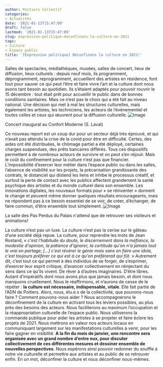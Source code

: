 ```yaml
---
author: Poitiers Collectif
categories:
- Actualités
date: '2021-01-13T15:47:09'
draft: false
lastmod: '2021-01-13T15:47:09'
slug: expression-politique-deconfinons-la-culture-en-2021
tags:
- Culture
- Espace public
title: '[Expression politique] Déconfinons la culture en 2021!'
---
```


Salles de spectacles, médiathèques, musées, salles de concert, lieux de diffusion, lieux culturels : depuis neuf mois, ils programment, déprogramment, reprogramment, accueillent des artistes en résidence, font tout pour sauver ce qui peut l’être et faire vivre l’art et la culture dont nous avons tant besoin au quotidien. Ils s’étaient adaptés pour pouvoir rouvrir le 15 décembre : tout était prêt pour accueillir le public dans de bonnes conditions sanitaires. Mais ce n’est pas le choix qui a été fait au niveau national. Une décision qui met à mal les structures culturelles, mais également les artistes, les techniciens, les acteurs de l’événementiel et toutes celles et ceux qui œuvrent pour la diffusion culturelle. ![Image](/images/2025/expression-politique-deconfinons-la-culture-en-2021/i40560_Concert_lors_de_l_inauguration_en_2017-300x300.jpg) 

Concert inaugural au Confort Moderne (S. Laval)

Ce nouveau report est un coup dur pour un secteur déjà très éprouvé, et qui n’avait pas attendu la crise de la covid pour être en difficulté. Certes, des aides ont été distribuées, le chômage partiel a été déployé, certaines charges suspendues, des prêts bancaires différés. Tous ces dispositifs permettent à de nombreux acteurs de survivre et on peut s’en réjouir. Mais le coût du confinement pour la culture n’est pas que financier. L’impossibilité d’exercer leur métier dans l’espace public ou dans les salles, l’absence de visibilité sur les projets, la précarisation grandissante des contrats, le distanciel qui distend les liens et inhibe le processus créatif, et surtout la perte de contact avec les publics affectent grandement la santé psychique des artistes et du monde culturel dans son ensemble. Les innovations digitales, les nouveaux formats pour « se réinventer » donnent le change et peuvent même donner quelques résultats encourageants, mais ne répondent pas à ce besoin essentiel de se voir, de créer, d’échanger, de faire commun, d’être ensemble tout simplement. ![Image](/images/2025/expression-politique-deconfinons-la-culture-en-2021/i44459_La_Ville_de_Poitiers_est_proprietaire_du_Palais_des_ducs_d_Aquitaine-300x201.jpg) 

La salle des Pas Perdus du Palais n'attend que de retrouver ses visiteurs et animations!

La culture n’est pas un luxe. La culture n’est pas la cerise sur le gâteau d’une société déjà repue. La culture, pour reprendre les mots de Jean Rostand, «  _c'est l'habitude du doute, le discernement dans la méfiance, la modestie d'opinion, la patience d'ignorer, la certitude qu'on n'a jamais tout le vrai en partage; […] c'est révérer le génie mais sans en faire une idole, c'est toujours préférer ce qui est à ce qu'on préférerait qui fût._ » Autrement dit, c’est tout ce qui permet à des individus de se forger, de s’exprimer, d’exercer leur esprit critique, d’avancer collectivement en réinjectant du sens dans ce qu’ils vivent. De rêver à d’autres imaginaires. D’être libres. Autant d’impératifs dont nous avons plus que jamais besoin, et dont nous manquons cruellement. Nous le réaffirmons, et n’aurons de cesse de le répéter : **la culture est nécessaire, indispensable, vitale**. Elle fait partie de l’ADN de Poitiers. Alors, nous, élu.e.s de la collectivité, que pouvons-nous faire ? Comment pouvons-nous aider ? Nous accompagnerons le déconfinement de la culture en activant tous les leviers possibles, au plus près des besoins des acteurs. Nous faciliterons au maximum l’occupation et la réappropriation culturelle de l’espace public. Nous utiliserons la commande publique pour aider les artistes à se projeter et faire éclore les projets de 2021. Nous mettrons en valeur nos acteurs locaux en communiquant largement sur les manifestations culturelles à venir, pour les faire gagner en visibilité. **A la fin du mois de janvier, une rencontre sera organisée avec un grand nombre d’entre eux, pour discuter collectivement de ces différentes mesures et dessiner ensemble de nouvelles perspectives**. Nous espérons ainsi pouvoir redonner du souffle à notre vie culturelle et permettre aux artistes et au public de se retrouver enfin. En un mot, déconfiner la culture et nous déconfiner nous-mêmes.
